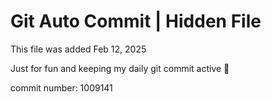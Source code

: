 # Git Auto Commit | Hidden File

This file was added Feb 12, 2025

Just for fun and keeping my daily git commit active 🤪

commit number: 1009141
